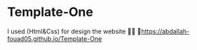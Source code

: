 # Template-One
I used (Html&Css) for design the website 🚀📱
🔗https://abdallah-fouad05.github.io/Template-One

